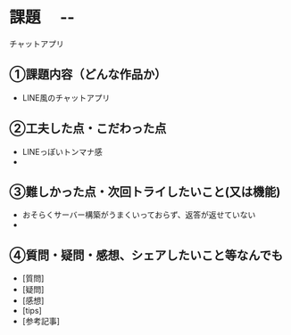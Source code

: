 # 課題　 --
チャットアプリ

## ①課題内容（どんな作品か）
-  LINE風のチャットアプリ

## ②工夫した点・こだわった点
- LINEっぽいトンマナ感
- 

## ③難しかった点・次回トライしたいこと(又は機能)
- おそらくサーバー構築がうまくいっておらず、返答が返せていない
- 

## ④質問・疑問・感想、シェアしたいこと等なんでも
- [質問]
- [疑問]
- [感想]
- [tips]
- [参考記事]